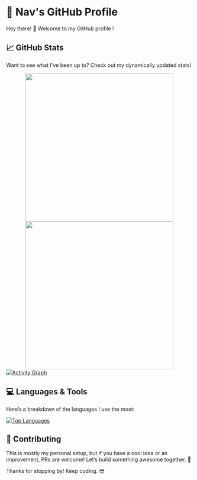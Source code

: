 # 🚀 Nav's GitHub Profile   

Hey there! 👋 Welcome to my GitHub profile !   

## 📈 GitHub Stats  

Want to see what I've been up to? Check out my dynamically updated stats!  


<div align="center">
  <img src="https://github-readme-stats.vercel.app/api?username=navneeth&show_icons=true&theme=tokyonight&hide_border=true&bg_color=0D1117" width="400"/>
  <img src="https://github-readme-streak-stats.herokuapp.com/?user=navneeth&theme=tokyonight&hide_border=true&background=0D1117" width="400"/>
</div>

<a href="https://github.com/ashutosh00710/github-readme-activity-graph">
  <img alt="Activity Graph" src="https://github-readme-activity-graph.vercel.app/graph?username=navneeth&theme=react-dark&hide_border=true"/>
</a>

## 💻 Languages & Tools  

Here’s a breakdown of the languages I use the most:  

[![Top Languages](https://github-readme-stats.vercel.app/api/top-langs/?username=navneeth&layout=compact&theme=radical)](https://github.com/anuraghazra/github-readme-stats)  


## 🤝 Contributing  

This is mostly my personal setup, but if you have a cool idea or an improvement, PRs are welcome! Let’s build something awesome together. 🚀  

Thanks for stopping by! Keep coding. 😎  
